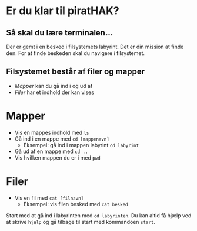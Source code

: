 # Er du klar til piratHAK?

## Så skal du lære terminalen...
Der er gemt i en besked i filsystemets labyrint. Det er din mission at finde den. For at finde beskeden skal du navigere i filsystemet.

## Filsystemet består af filer og mapper
+ *Mapper* kan du gå ind i og ud af
+ *Filer* har et indhold der kan vises

# Mapper
+ Vis en mappes indhold med `ls`
+ Gå ind i en mappe med `cd [mappenavn]`
	* Eksempel: gå ind i mappen labyrint `cd labyrint`
+ Gå ud af en mappe med `cd ..`
+ Vis hvilken mappen du er i med `pwd`

# Filer
+ Vis en fil med `cat [filnavn]`
	* Eksempel: vis filen besked med `cat besked`

Start med at gå ind i labyrinten med `cd labyrinten`. Du kan altid få hjælp ved at skrive `hjælp` og gå tilbage til start med kommandoen `start`.